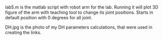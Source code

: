 lab5.m is the matlab script with robot arm for the lab. Running it will plot 3D figure of the arm with teaching tool to change its joint positions. Starts in default position with 0 degrees for all joint.

DH.jpg is the photo of my DH parameters calculations, that were used in creating the links.
